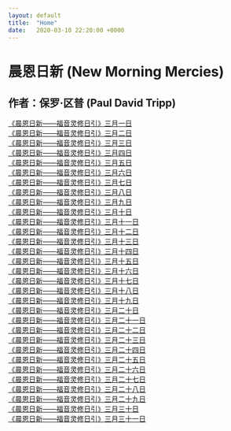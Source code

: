 ```yaml
---
layout: default
title:  "Home"
date:   2020-03-10 22:20:00 +0000
---
```


# 晨恩日新 (New Morning Mercies)

## 作者：保罗·区普 (Paul David Tripp)

[《晨恩日新——福音灵修日引》三月一日](./0301)<br>
[《晨恩日新——福音灵修日引》三月二日](./0302)<br>
[《晨恩日新——福音灵修日引》三月三日](./0303)<br>
[《晨恩日新——福音灵修日引》三月四日](./0304)<br>
[《晨恩日新——福音灵修日引》三月五日](./0305)<br>
[《晨恩日新——福音灵修日引》三月六日](./0306)<br>
[《晨恩日新——福音灵修日引》三月七日](./0307)<br>
[《晨恩日新——福音灵修日引》三月八日](./0308)<br>
[《晨恩日新——福音灵修日引》三月九日](./0309)<br>
[《晨恩日新——福音灵修日引》三月十日](./0310)<br>
[《晨恩日新——福音灵修日引》三月十一日](./0311)<br>
[《晨恩日新——福音灵修日引》三月十二日](./0312)<br>
[《晨恩日新——福音灵修日引》三月十三日](./0313)<br>
[《晨恩日新——福音灵修日引》三月十四日](./0314)<br>
[《晨恩日新——福音灵修日引》三月十五日](./0315)<br>
[《晨恩日新——福音灵修日引》三月十六日](./0316)<br>
[《晨恩日新——福音灵修日引》三月十七日](./0317)<br>
[《晨恩日新——福音灵修日引》三月十八日](./0318)<br>
[《晨恩日新——福音灵修日引》三月十九日](./0319)<br>
[《晨恩日新——福音灵修日引》三月二十日](./0320)<br>
[《晨恩日新——福音灵修日引》三月二十一日](./0321)<br>
[《晨恩日新——福音灵修日引》三月二十二日](./0322)<br>
[《晨恩日新——福音灵修日引》三月二十三日](./0323)<br>
[《晨恩日新——福音灵修日引》三月二十四日](./0324)<br>
[《晨恩日新——福音灵修日引》三月二十五日](./0325)<br>
[《晨恩日新——福音灵修日引》三月二十六日](./0326)<br>
[《晨恩日新——福音灵修日引》三月二十七日](./0327)<br>
[《晨恩日新——福音灵修日引》三月二十八日](./0328)<br>
[《晨恩日新——福音灵修日引》三月二十九日](./0329)<br>
[《晨恩日新——福音灵修日引》三月三十日](./0330)<br>
[《晨恩日新——福音灵修日引》三月三十一日](./0331)<br>